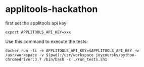# applitools-hackathon
first set the applitools api key

`export APPLITOOLS_API_KEY=xxx`

Use this command to execute the tests:

`docker run -ti -e APPLITOOLS_API_KEY=$APPLITOOLS_API_KEY -w /usr/workspace -v $(pwd):/usr/workspace joyzoursky/python-chromedriver:3.7 /bin/bash -c ./run_tests.sh1`
